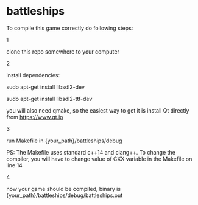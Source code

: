 # battleships

To compile this game correctly do following steps:

1

clone this repo somewhere to your computer

2

install dependencies:

sudo apt-get install libsdl2-dev

sudo apt-get install libsdl2-ttf-dev

you will also need qmake, so the easiest way to get it is install Qt directly from https://www.qt.io

3

run Makefile in {your_path}/battleships/debug


PS: The Makefile uses standard c++14 and clang++. To change the compiler, 
you will have to change value of CXX variable in the Makefile on line 14

4 

now your game should be compiled, binary is {your_path}/battleships/debug/battleships.out
